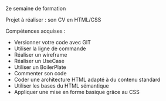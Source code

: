 2e semaine de formation 

Projet à réaliser : son CV en HTML/CSS

Compétences acquises :

- Versionner votre code avec GIT
- Utiliser la ligne de commande
- Réaliser un wireframe
- Réaliser un UseCase
- Utiliser un BoilerPlate
- Commenter son code
- Coder une architecture HTML adapté à du contenu standard
- Utiliser les bases du HTML sémantique
- Appliquer une mise en forme basique grâce au CSS
